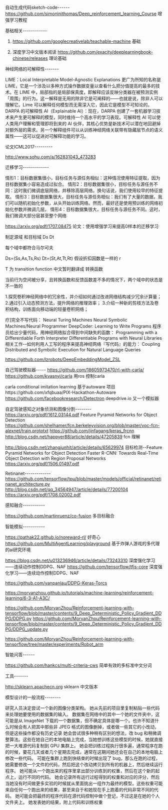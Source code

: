 
自动生成代码sketch-code------
https://github.com/simoninithomas/Deep_reinforcement_learning_Course 增强学习教程

基础相关------------
1.  https://github.com/googlecreativelab/teachable-machine   基础

2.  深度学习中文版本阅读
    https://github.com/exacity/deeplearningbook-chinese/releases 理论基础



神经网络的可解释性-------

LIME：Local Interpretable Model-Agnostic Explanations 
更广为所知的名称是 LIME，它是一个涉及以多种方式操作数据变量以查看什么把分值提高的最多的技术。在 LIME 中，局部指的是局部保真度，即解释应该反映分类器在被预测实例「周围」的行为。这一解释是无用的除非它是可阐释的——也就是说，除非人可以理解它。Lime 可以解释任何模型而无需深入它，因此它是模型不可知论的。 DARPA 的可解释性 AI（Explainable AI）：现在，DARPA 创建了一套机器学习技术来产生更可解释的模型，同时维持一个高水平的学习表现。可解释性 AI 可以使人类用户理解和管理即将到来的 AI 伙伴，其核心优势是新技术可以潜在地回避掉对额外层的需求。另一个解释组件可以从训练神经网络关联带有隐藏层节点的语义属性——这可以促进对可解释功能的学习。

论文ICML2017---------

http://www.sohu.com/a/162831043_473283  


迁移学习-------------

情形1：目标数据集很小，目标任务与源任务相似：这种情况使用特征提取，因为目标数据集小容易造成过拟合。 
情形2：目标数据集很小，目标任务与源任务不同：这时我们微调底层网络，并移除高层网络。换句话说，我们使用较早的特征提取。 
情形3：目标数据集很大，目标任务与源任务相似：我们有了大量的数据，我们可以随机初始化参数，从头开始训练网络。然而，最好还是使用预训练的网络初始化参数并微调几层。 
情形4：目标数据集很大，目标任务与源任务不同。这时，我们微调大部分层甚至整个网络

https://arxiv.org/pdf/1707.08475 论文：使用增强学习来提高0样本的迁移学习


制定源域 和目标域
Ds   Dt

每个域中都符合马尔可夫

Ds=(Ss,As,Ts,Rs)
Dt=(St,At,Tt,Rt)
假设折扣因数是一样的 r

T 为 transition function 中文暂时翻译成 转换函数

当前行为空间被分享，且转换函数和反馈函数差不多的情况下，两个域中的状态是不一致的

1.探究卷积神经网络中的冗余性，并介绍如何通过改进网络结构减少冗余计算量；
2.通过引入动态预测方法，提升网络的推理效率； 
3.介绍一种新的剪枝方法及卷积结构，训练面向移动端的轻量卷积网络；



疗]完全不写代码： Neural Turing Machines Neural Symbolic Machines/Neural Programmer DeepCoder: Learning to Write Programs 程序员给出少量代码，用神经网络拟合得到中间缺失的函数： Programming with a Differentiable Forth Interpreter Differentiable Programs with Neural Libraries 相关工作--如何利用人工写的程序来提高神经网络『写代码』的能力： Coupling Distributed and Symbolic Execution for Natural Language Queries

https://github.com/lzrobots/DeepEmbeddingModel_ZSL


自己驾驶模拟器-----
https://github.com/18605973470/rl-with-carla/
https://github.com/kvasnyj/carla 用ros 控制carla

carla conditional imitation learning
基于autoware 项目https://github.com/xfqbuaa/PIX-Hackathon-Autoware
https://github.com/facebookresearch/Detectron
deepdrive.io 又一个模拟器

自定驾驶感知之对象侦测和图像分割--------
https://arxiv.org/pdf/1612.03144.pdf Feature Pyramid Networks for Object Detection
https://github.com/shelhamer/fcn.berkeleyvision.org/blob/master/voc-fcn-alexnet/train.prototxt
https://github.com/jinfagang/keras_frcnn
http://blog.csdn.net/happyer88/article/details/47205839 fcn 理解

http://blog.csdn.net/zhangjunhit/article/details/65629974  目标检测--Feature Pyramid Networks for Object Detection
Faster R-CNN: Towards Real-Time Object Detection with Region Proposal Networks
https://arxiv.org/pdf/1506.01497.pdf 


Retinanet-------------
https://github.com/tensorflow/tpu/blob/master/models/official/retinanet/retinanet_architecture.py
http://blog.csdn.net/qq_34564947/article/details/77200104
https://arxiv.org/pdf/1708.02002.pdf

感知融合-----------

https://github.com/martinruenz/co-fusion  多目标融合

智能模拟-----------

https://pathak22.github.io/noreward-rl/  好奇心
https://github.com/MultiAgentLearning/playground 基于炸弹人游戏的多代理的ai研究环境

https://blog.csdn.net/u013236946/article/details/73243310 深度强化学习——连续动作控制DDPG、NAF
https://github.com/tensorflow/tfjs-core 深度强化学习——连续动作控制DDPG、NAF

https://github.com/yanpanlau/DDPG-Keras-Torcs

https://morvanzhou.github.io/tutorials/machine-learning/reinforcement-learning/6-3-A1-A3C/


https://github.com/MorvanZhou/Reinforcement-learning-with-tensorflow/blob/master/contents/9_Deep_Deterministic_Policy_Gradient_DDPG/DDPG.py
https://github.com/MorvanZhou/Reinforcement-learning-with-tensorflow/blob/master/contents/9_Deep_Deterministic_Policy_Gradient_DDPG/DDPG_update.py

https://github.com/MorvanZhou/Reinforcement-learning-with-tensorflow/tree/master/experiments/Robot_arm

智能问答------

https://github.com/hankcs/multi-criteria-cws  简单有效的多标准中文分词

工具-------

http://sklearn.apachecn.org  sklearn 中文版本

模型设计的一般流程--------

研究人员决定尝试一个新的图像分类架构。 她从先前的项目里复制粘贴一些代码来处理她要使用的数据集的输入。 数据集在网络中的其中一个她的文件夹中，这可能是从 ImageNet 下载的一个数据集，但不确定具体是哪一个。也许不知道什么时候会有人把其中那些非 JPEG 格式的图像删掉，或者做一些其它的小改动，但是这些操作都没有历史记录 她会尝试很多种稍有区别的想法，改 bug 和稍微调整算法。这些在她自己的本地电脑上完成，当她想训练这些模型的时候，她就直接把一大堆源代码复制到 GPU 集群上。 她会把训练过程执行很多遍，通常程序在跑的时候，要花几天或者几个星期去完成，通常在这期间她还会在自己的本地电脑上修改一些代码。 可能在集群上跑到快结束的时候出现了 bug，那么在跑的过程，她需要修改一个文件的代码，然后把这个改动拷贝到所有的机器上，然后继续运行程序。 她可能从一个跑出来的程序里拿出部分训练到的权重，然后在这个新的起点上，运行不同的代码。 她会记录所有运行过程得到的权重和对应的评分，然后当她没有时间做更多实验的时候就从里面挑出一组作为最终的模型。这些权重可能来自任何一个跑出来的结果，甚至来自于和她现在手上跑着的代码非常不同的代码。 她可能会把最终的程序代码在源代码控制中做个登记，不过这是在她的个人文件夹上。 她发表她的结果，附上代码和训练权重























 
 

